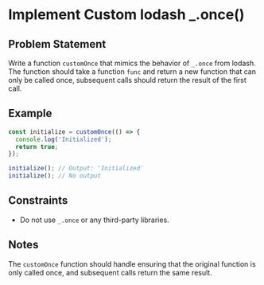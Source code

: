 # Implement Custom lodash _.once()

## Problem Statement
Write a function `customOnce` that mimics the behavior of `_.once` from lodash. The function should take a function `func` and return a new function that can only be called once, subsequent calls should return the result of the first call.

## Example
```javascript
const initialize = customOnce(() => {
  console.log('Initialized');
  return true;
});

initialize(); // Output: 'Initialized'
initialize(); // No output
```

## Constraints
  - Do not use `_.once` or any third-party libraries.

## Notes
The `customOnce` function should handle ensuring that the original function is only called once, and subsequent calls return the same result.
